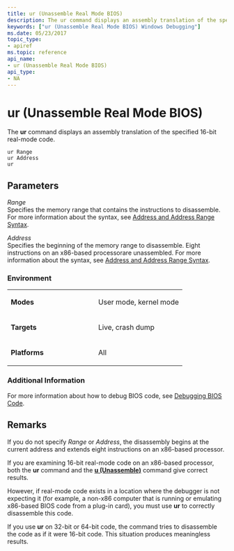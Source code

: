 ```yaml
---
title: ur (Unassemble Real Mode BIOS)
description: The ur command displays an assembly translation of the specified 16-bit real-mode code.
keywords: ["ur (Unassemble Real Mode BIOS) Windows Debugging"]
ms.date: 05/23/2017
topic_type:
- apiref
ms.topic: reference
api_name:
- ur (Unassemble Real Mode BIOS)
api_type:
- NA
---
```


# ur (Unassemble Real Mode BIOS)


The **ur** command displays an assembly translation of the specified 16-bit real-mode code.

```dbgcmd
ur Range 
ur Address
ur 
```

## <span id="ddk_cmd_unassemble_real_mode_bios_dbg"></span><span id="DDK_CMD_UNASSEMBLE_REAL_MODE_BIOS_DBG"></span>Parameters


<span id="_______Range______"></span><span id="_______range______"></span><span id="_______RANGE______"></span> *Range*   
Specifies the memory range that contains the instructions to disassemble. For more information about the syntax, see [Address and Address Range Syntax](address-and-address-range-syntax.md).

<span id="_______Address______"></span><span id="_______address______"></span><span id="_______ADDRESS______"></span> *Address*   
Specifies the beginning of the memory range to disassemble. Eight instructions on an x86-based processorare unassembled. For more information about the syntax, see [Address and Address Range Syntax](address-and-address-range-syntax.md).

### <span id="Environment"></span><span id="environment"></span><span id="ENVIRONMENT"></span>Environment

<table>
<colgroup>
<col width="50%" />
<col width="50%" />
</colgroup>
<tbody>
<tr class="odd">
<td align="left"><p><strong>Modes</strong></p></td>
<td align="left"><p>User mode, kernel mode</p></td>
</tr>
<tr class="even">
<td align="left"><p><strong>Targets</strong></p></td>
<td align="left"><p>Live, crash dump</p></td>
</tr>
<tr class="odd">
<td align="left"><p><strong>Platforms</strong></p></td>
<td align="left"><p>All</p></td>
</tr>
</tbody>
</table>

 

### <span id="Additional_Information"></span><span id="additional_information"></span><span id="ADDITIONAL_INFORMATION"></span>Additional Information

For more information about how to debug BIOS code, see [Debugging BIOS Code](debugging-bios-code.md).

## Remarks

If you do not specify *Range* or *Address*, the disassembly begins at the current address and extends eight instructions on an x86-based processor.

If you are examining 16-bit real-mode code on an x86-based processor, both the **ur** command and the [**u (Unassemble)**](u--unassemble-.md) command give correct results.

However, if real-mode code exists in a location where the debugger is not expecting it (for example, a non-x86 computer that is running or emulating x86-based BIOS code from a plug-in card), you must use **ur** to correctly disassemble this code.

If you use **ur** on 32-bit or 64-bit code, the command tries to disassemble the code as if it were 16-bit code. This situation produces meaningless results.

 

 





